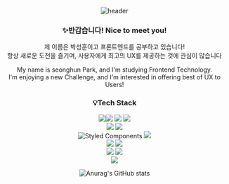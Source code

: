 <div align = "center">
  
![header](https://capsule-render.vercel.app/api?type=waving&color=gradient&height=300&section=header&text=Welcome!&fontSize=70&fontAlignY=43&fontAlign=51)
### ✨반갑습니다! Nice to meet you!



제 이름은 박성훈이고 프론트엔드를 공부하고 있습니다! \
항상 새로운 도전을 즐기며, 사용자에게 최고의 UX를 제공하는 것에 관심이 많습니다

My name is seonghun Park, and I'm studying Frontend Technology. \
I'm enjoying a new Challenge, and I'm interested in offering best of UX to Users!

### 💡Tech Stack
<img src="https://img.shields.io/badge/html5-E34F26?style=for-the-badge&logo=html5&logoColor=white"><img src="https://img.shields.io/badge/css-1572B6?style=for-the-badge&logo=css3&logoColor=white"> <img src="https://img.shields.io/badge/javascript-F7DF1E?style=for-the-badge&logo=javascript&logoColor=black"> <img src="https://img.shields.io/badge/typescript-3178C6?style=for-the-badge&logo=typescript&logoColor=white">  \
<img src="https://img.shields.io/badge/react-61DAFB?style=for-the-badge&logo=react&logoColor=black"> <img src="https://img.shields.io/badge/next.js-000000?style=for-the-badge&logo=next.js&logoColor=white"> \
![Styled Components](https://img.shields.io/badge/styled--components-DB7093?style=for-the-badge&logo=styled-components&logoColor=white) <img src="https://img.shields.io/badge/tailwindCSS-06B6D4?style=for-the-badge&logo=tailwindCSS&logoColor=white"> \
<img src="https://img.shields.io/badge/redux-764ABC?style=for-the-badge&logo=redux&logoColor=white"> <img src="https://img.shields.io/badge/recoil-000000?style=for-the-badge&logo=recoil&logoColor=white"> \
<img src="https://img.shields.io/badge/react query-FF4154?style=for-the-badge&logo=reactquery&logoColor=white">
<img src="https://img.shields.io/badge/axios-5A29E4?style=for-the-badge&logo=axios&logoColor=white"> \
<img src="https://img.shields.io/badge/AWS S3-569A31?style=for-the-badge&logo=aws&logoColor=white">

![Anurag's GitHub stats](https://github-readme-stats.vercel.app/api?username=hun0613&show_icons=true&theme=radical)
</div>
<!--
**hun0613/hun0613** is a ✨ _special_ ✨ repository because its `README.md` (this file) appears on your GitHub profile.

Here are some ideas to get you started:

- 🔭 I’m currently working on ...
- 🌱 I’m currently learning ...
- 👯 I’m looking to collaborate on ...
- 🤔 I’m looking for help with ...
- 💬 Ask me about ...
- 📫 How to reach me: ...
- 😄 Pronouns: ...
- ⚡ Fun fact: ...
-->
